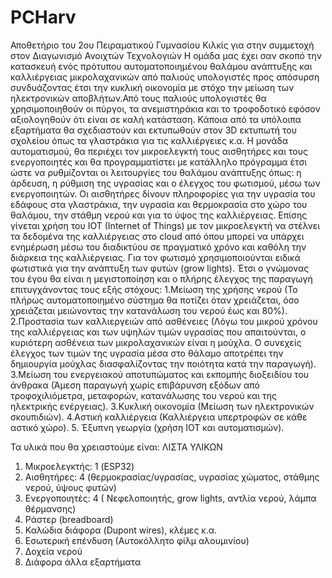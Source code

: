 # PCHarv
Αποθετήριο του 2ου Πειραματικού Γυμνασίου Κιλκίς για στην συμμετοχή στον Διαγωνισμό Ανοιχτών Τεχνολογιών
Η ομάδα μας έχει σαν σκοπό την κατασκευή ενός πρότυπου αυτοματοποιημένου θαλάμου ανάπτυξης και καλλιέργειας μικρολαχανικών από παλιούς υπολογιστές προς απόσυρση συνδυάζοντας έτσι την κυκλική οικονομία με στόχο την μείωση των ηλεκτρονικών αποβλήτων.Από τους παλιούς υπολογιστές θα χρησιμοποιηθούν οι πύργοι, τα ανεμιστηράκια και το τροφοδοτικό εφόσον αξιολογηθούν ότι είναι σε καλή κατάσταση. Κάποια από τα υπόλοιπα εξαρτήματα θα σχεδιαστούν και εκτυπωθούν στον 3D εκτυπωτή του σχολείου όπως τα γλαστράκια για τις καλλιέργειες κ.α. Η μονάδα αυτοματισμού, θα περιέχει τον μικροελεγκτή τους αισθητήρες και τους ενεργοποιητές και θα προγραμματίστει με κατάλληλο πρόγραμμα έτσι ώστε να ρυθμίζονται οι λειτουργίες του θαλάμου ανάπτυξης όπως: η άρδευση, η ρύθμιση της υγρασίας και ο έλεγχος του φωτισμού, μέσω των ενεργοποιητών. Οι αισθητήρες δίνουν πληροφορίες για την υγρασία του εδάφους στα γλαστράκια, την υγρασία και θερμοκρασία στο χώρο του θαλάμου, την στάθμη νερού και για το ύψος της καλλιέργειας. Επίσης γίνεται χρήση του IOT (Internet of Things) με τον μικροελεγκτή να στέλνει τα δεδομένα της καλλιέργειας στο cloud από όπου μπορεί να υπάρχει ενημέρωση μέσω του διαδικτύου σε πραγματικό χρόνο και καθόλη την διάρκεια της καλλιέργειας. Για τον φωτισμό χρησιμοποιούνται ειδικά φωτιστικά για την ανάπτυξη των φυτών (grow lights).
Έτσι ο γνώμονας του έγου θα είναι η μεγιστοποίηση και ο πλήρης έλεγχος της παραγωγή επιτυγχάνοντας τους εξής στόχους:
1.Μείωση της χρήσης νερού (Το πλήρως αυτοματοποιημένο σύστημα θα ποτίζει όταν χρειάζεται, όσο χρειάζεται μειώνοντας την κατανάλωση του νερού έως και 80%).
2.Προστασία των καλλιεργειών από ασθένειες (Λόγω του μικρού χρόνου της καλλιέργειας και των υψηλών τιμών υγρασίας που απαιτούνται, ο κυριότερη ασθένεια των μικρολαχανικών είναι η μούχλα. Ο συνεχείς έλεγχος των τιμών της υγρασία μέσα στο θάλαμο αποτρέπει την δημιουργία μούχλας διασφαλίζοντας την ποιότητα κατά την παραγωγή).  3.Μείωση του ενεργειακού αποτυπώματος και εκπομπής διοξειδίου του άνθρακα (Άμεση παραγωγή χωρίς επιβάρυνση εξόδων από τροφοχιλιόμετρα, μεταφορών, κατανάλωσης του νερού και της ηλεκτρικής ενέργειας).
3.Κυκλική οικονομία (Μείωση των ηλεκτρονικών σκουπιδιών).
4.Αστική καλλιέργεια (Καλλιέργεια υπερτροφών σε κάθε αστικό χώρο).
5. Έξυπνη γεωργία (χρήση IOT και αυτοματισμών).



Τα υλικά που θα χρειαστούμε είναι:
ΛΙΣΤΑ ΥΛΙΚΩΝ
1. Μικροελεγκτής: 1 (ESP32)
2. Αισθητήρες: 4 (θερμοκρασίας/υγρασίας, υγρασίας χώματος, στάθμης νερού, ύψους φυτών)
3. Ενεργοποιητές: 4 ( Νεφελοποιητής, grow lights, αντλία νερού, λάμπα θέρμανσης)
4. Ράστερ (breadboard)
5. Καλώδια διάφορα (Dupont wires), κλέμες κ.α.
6. Εσωτερική επένδυση (Αυτοκόλλητο φίλμ αλουμινίου)
7. Δοχεία νερού
8. Διάφορα άλλα εξαρτήματα


